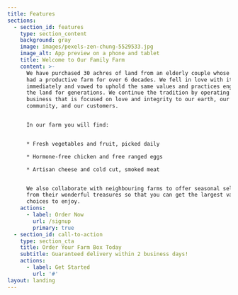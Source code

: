 ```yaml
---
title: Features
sections:
  - section_id: features
    type: section_content
    background: gray
    image: images/pexels-zen-chung-5529533.jpg
    image_alt: App preview on a phone and tablet
    title: Welcome to Our Family Farm
    content: >-
      We have purchased 30 achres of land from an elderly couple whose ancestors
      had a productive farm for over 6 decades. We fell in love with it
      immediately and vowed to uphold the same values and practices engrained in
      the land for generations. We continue the tradition by operating a family
      business that is focused on love and integrity to our earth, our
      community, and our customers.


      In our farm you will find:


      * Fresh vegetables and fruit, picked daily

      * Hormone-free chicken and free ranged eggs

      * Artisan cheese and cold cut, smoked meat


      We also collaborate with neighbouring farms to offer seasonal selections
      from their wonderful treasures so that you can get the largest variety of
      choices to enjoy.
    actions:
      - label: Order Now
        url: /signup
        primary: true
  - section_id: call-to-action
    type: section_cta
    title: Order Your Farm Box Today
    subtitle: Guaranteed delivery within 2 business days!
    actions:
      - label: Get Started
        url: '#'
layout: landing
---
```

